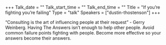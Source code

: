 +++
Talk_date = ""
Talk_start_time = ""
Talk_end_time = ""
Title = "If you’re fighting you’re failing"
Type = "talk"
Speakers = ["dustin-thostenson"]
+++

“Consulting is the art of influencing people at their request” - Gerry Weinberg. Having The Answers isn’t enough to help other people.
Avoid common failure points fighting with people.
Become more effective so your answers become their answers.
